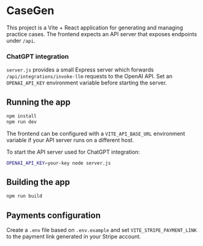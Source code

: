 # CaseGen

This project is a Vite + React application for generating and managing practice cases. The frontend expects an API server that exposes endpoints under `/api`.

### ChatGPT integration

`server.js` provides a small Express server which forwards `/api/integrations/invoke-llm` requests to the OpenAI API. Set an `OPENAI_API_KEY` environment variable before starting the server.

## Running the app

```bash
npm install
npm run dev
```
The frontend can be configured with a `VITE_API_BASE_URL` environment variable if your API server runs on a different host.

To start the API server used for ChatGPT integration:

```bash
OPENAI_API_KEY=your-key node server.js
```

## Building the app

```bash
npm run build
```

## Payments configuration

Create a `.env` file based on `.env.example` and set `VITE_STRIPE_PAYMENT_LINK` to the payment link generated in your Stripe account.
